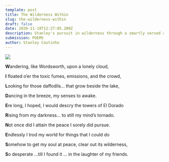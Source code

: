 ```yaml
---
template: post
title: The Wilderness Within
slug: the-wilderness-within
draft: false
date: 2020-11-18T12:27:05.200Z
description: Stanley's pursuit in wilderness through a smartly versed acrostic
submission: POEMS
author: Stanley Coutinho
---
```

![](/media/friends_laughing.jpeg)

**W**andering, like Wordsworth, upon a lonely cloud,

**I** floated o’er the toxic fumes, emissions, and the crowd,

**L**ooking for those daffodils… that grow beside the lake,

**D**ancing in the breeze, my senses to awake.

**E**re long, I hoped, I would descry the towers of El Dorado

**R**ising from my darkness… to still my mind’s tornado.

**N**ot once did I attain the peace I sorely did pursue.

**E**ndlessly I trod my world for things that I could do

**S**omehow to get my soul at peace, clear out its wilderness, 

**S**o desperate …till I found it … in the laughter of my friends.